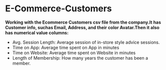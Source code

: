 # E-Commerce-Customers
**Working with the Ecommerce Customers csv file from the company.It has Customer info, suchas Email, Address, and their color Avatar.Then it also has numerical value columns:**

* Avg. Session Length: Average session of in-store style advice sessions.
* Time on App: Average time spent on App in minutes
* Time on Website: Average time spent on Website in minutes
* Length of Membership: How many years the customer has been a member.
